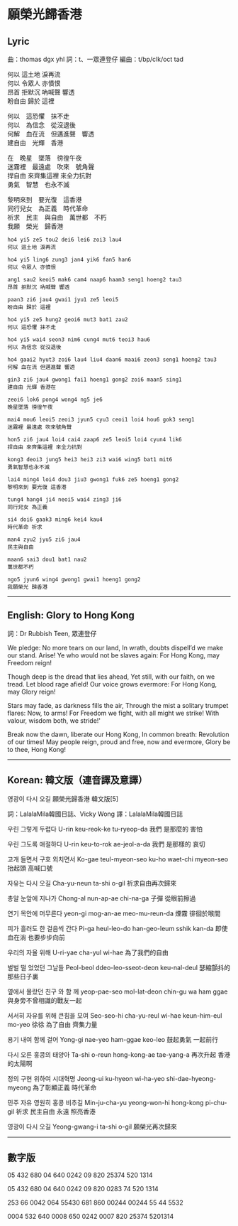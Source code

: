 # 願榮光歸香港


## Lyric
曲：thomas dgx yhl
詞：t、一眾連登仔
編曲：t/bp/clk/oct tad


何以  這土地  淚再流<br>
何以  令眾人  亦憤恨<br>
昂首  拒默沉  吶喊聲  響透<br>
盼自由  歸於  這裡<br>

何以　這恐懼　抹不走<br>
何以　為信念　從沒退後<br>
何解　血在流　但邁進聲　響透<br>
建自由　光輝　香港<br>

在　晚星　墜落　徬徨午夜<br>
迷霧裡　最遠處　吹來　號角聲<br>
捍自由 來齊集這裡 來全力抗對<br>
勇氣　智慧　也永不滅<br>

黎明來到　要光復　這香港<br>
同行兒女　為正義　時代革命<br>
祈求　民主　與自由　萬世都　不朽<br>
我願　榮光　歸香港<br>

```
ho4 yi5 ze5 tou2 dei6 lei6 zoi3 lau4 
何以 這土地 淚再流

ho4 yi5 ling6 zung3 jan4 yik6 fan5 han6 
何以 令眾人 亦憤恨

ang1 sau2 keoi5 mak6 cam4 naap6 haam3 seng1 hoeng2 tau3 
昂首 拒默沉 吶喊聲 響透

paan3 zi6 jau4 gwai1 jyu1 ze5 leoi5 
盼自由 歸於 這裡

ho4 yi5 ze5 hung2 geoi6 mut3 bat1 zau2 
何以 這恐懼 抹不走

ho4 yi5 wai4 seon3 nim6 cung4 mut6 teoi3 hau6 
何以 為信念 從沒退後

ho4 gaai2 hyut3 zoi6 lau4 liu4 daan6 maai6 zeon3 seng1 hoeng2 tau3 
何解 血在流 但邁進聲 響透

gin3 zi6 jau4 gwong1 fai1 hoeng1 gong2 zoi6 maan5 sing1 
建自由 光輝 香港在

zeoi6 lok6 pong4 wong4 ng5 je6 
晚星墜落 徬徨午夜

mai4 mou6 leoi5 zeoi3 jyun5 cyu3 ceoi1 loi4 hou6 gok3 seng1 
迷霧裡 最遠處 吹來號角聲

hon5 zi6 jau4 loi4 cai4 zaap6 ze5 leoi5 loi4 cyun4 lik6 
捍自由 來齊集這裡 來全力抗對

kong3 deoi3 jung5 hei3 hei3 zi3 wai6 wing5 bat1 mit6 
勇氣智慧也永不滅

lai4 ming4 loi4 dou3 jiu3 gwong1 fuk6 ze5 hoeng1 gong2 
黎明來到 要光復 這香港

tung4 hang4 ji4 neoi5 wai4 zing3 ji6 
同行兒女 為正義

si4 doi6 gaak3 ming6 kei4 kau4 
時代革命 祈求

man4 zyu2 jyu5 zi6 jau4 
民主與自由

maan6 sai3 dou1 bat1 nau2 
萬世都不朽

ngo5 jyun6 wing4 gwong1 gwai1 hoeng1 gong2 
我願榮光 歸香港
```


----

## English: Glory to Hong Kong

詞：Dr Rubbish Teen, 眾連登仔

We pledge: No more tears on our land,
In wrath, doubts dispell’d we make our stand.
Arise! Ye who would not be slaves again:
For Hong Kong, may Freedom reign!

Though deep is the dread that lies ahead,
Yet still, with our faith, on we tread.
Let blood rage afield! Our voice grows evermore:
For Hong Kong, may Glory reign!

Stars may fade, as darkness fills the air,
Through the mist a solitary trumpet flares:
Now, to arms! For Freedom we fight, with all might we strike!
With valour, wisdom both, we stride!'

Break now the dawn, liberate our Hong Kong,
In common breath: Revolution of our times!
May people reign, proud and free, now and evermore,
Glory be to thee, Hong Kong!


----


## Korean: 韓文版（連音譯及意譯）


영광이 다시 오길
願榮光歸香港 韓文版[5]

詞：LalalaMila韓國日誌、Vicky Wong
譯：LalalaMila韓國日誌

우린 그렇게 두렵다
U-rin keu-reok-ke tu-ryeop-da
我們 是那麼的 害怕

우린 그도록 애절하다
U-rin keu-to-rok ae-jeol-a-da
我們 是那樣的 哀切

고개 들면서 구호 외치면서
Ko-gae teul-myeon-seo ku-ho waet-chi myeon-seo
抬起頭 高喊口號

자유는 다시 오길
Cha-yu-neun ta-shi o-gil
祈求自由再次歸來

총알 눈앞에 지나가
Chong-al nun-ap-ae chi-na-ga
子彈 從眼前擦過

연기 목안에 머무른다
yeon-gi mog-an-ae meo-mu-reun-da
煙霧 徘徊於喉間

피가 흘러도 한 걸음씩 간다
Pi-ga heul-leo-do han-geo-leum sshik kan-da
即使血在淌 也要步步向前

우리의 자율 위해
U-ri-yae cha-yul wi-hae
為了我們的自由

벌벌 떨 었었던 그날들
Peol-beol ddeo-leo-sseot-deon keu-nal-deul
瑟縮顫抖的那些日子裏

옆에서 몰랐던 친구 와 함 께
yeop-pae-seo mol-lat-deon chin-gu wa ham ggae
與身旁不曾相識的戰友一起

서서히 자유를 위해 큰힘을 모여
Seo-seo-hi cha-yu-reul wi-hae keun-him-eul mo-yeo
徐徐 為了自由 齊集力量

용기 내여 함께 걸어
Yong-gi nae-yeo ham-ggae keo-leo
鼓起勇氣 一起前行

다시 오른 홍콩의 태양아
Ta-shi o-reun hong-kong-ae tae-yang-a
再次升起 香港的太陽啊

정의 구현 위하여 시대혁명
Jeong-ui ku-hyeon wi-ha-yeo shi-dae-hyeong-myeong
為了彰顯正義 時代革命

민주 자유 영원히 홍콩 비추길
Min-ju-cha-yu yeong-won-hi hong-kong pi-chu-gil
祈求 民主自由 永遠 照亮香港

영광이 다시 오길
Yeong-gwang-i ta-shi o-gil
願榮光再次歸來


----

## 數字版

05 432 680
04 640 0242
09 820 25374
520 1314

05 432 680
04 640 0242
09 820 0283 74
520 1314

253 66 0042
064 55430 681
860 00244 00244
55 44 5532

0004 532 640
0008 650 0242
0007 820 25374
5201314
